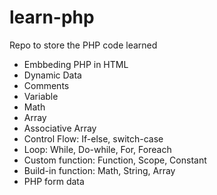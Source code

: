 # learn-php
Repo to store the PHP code learned
- Embbeding PHP in HTML
- Dynamic Data
- Comments
- Variable
- Math
- Array
- Associative Array
- Control Flow: If-else, switch-case
- Loop: While, Do-while, For, Foreach
- Custom function: Function, Scope, Constant
- Build-in function: Math, String, Array
- PHP form data
